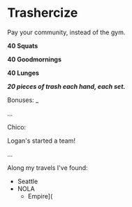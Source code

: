 # Trashercize

Pay your community, instead of the gym.

**40 Squats**

**40 Goodmornings**

**40 Lunges**

***20 pieces of trash each hand, each set.***

Bonuses:
_

...

Chico:

Logan's started a team!

...

Along my travels I've found:

- Seattle
- NOLA
  - Empire](
